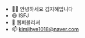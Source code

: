 - 🙋‍♀️ 안녕하세요 김지혜입니다
- 😆 ISFJ
- 👀 웹퍼블리셔
- 📫 kimjihye1018@naver.com

<!---
hyepysd/hyepysd is a ✨ special ✨ repository because its `README.md` (this file) appears on your GitHub profile.
You can click the Preview link to take a look at your changes.
--->
